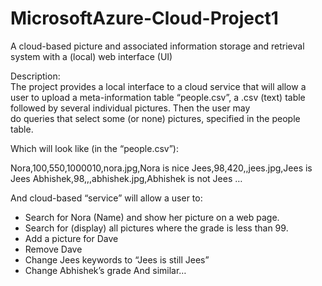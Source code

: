 # MicrosoftAzure-Cloud-Project1
A cloud-based picture and associated information storage and retrieval system with a (local) web interface (UI)


Description:  
The project provides a local interface to a cloud service 
that will allow a user to upload a meta-information table “people.csv”, 
a .csv (text) table followed by several individual pictures. Then the user may  
do queries that select some (or none) pictures, specified in the people table. 

Which will look like (in the “people.csv”): 

Nora,100,550,1000010,nora.jpg,Nora is nice 
Jees,98,420,,jees.jpg,Jees is Jees 
Abhishek,98,,,abhishek.jpg,Abhishek is not Jees 
… 

And cloud-based “service” will allow a user to: 
+ Search for Nora (Name) and show her picture on a web page. 
+ Search for (display) all pictures where the grade is less than 99. 
+ Add a picture for Dave 
+ Remove Dave 
+ Change Jees keywords to “Jees is still Jees” 
+ Change Abhishek’s grade 
And similar… 
 
